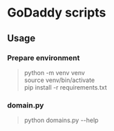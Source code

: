 # GoDaddy scripts 

## Usage

### Prepare environment
> python -m venv venv  
> source venv/bin/activate  
> pip install -r requirements.txt  

### domain.py
> python domains.py --help


